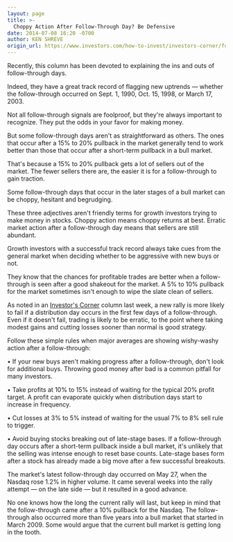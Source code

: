 ```yaml
---
layout: page
title: >-
  Choppy Action After Follow-Through Day? Be Defensive
date: 2014-07-08 16:20 -0700
author: KEN SHREVE
origin_url: https://www.investors.com/how-to-invest/investors-corner/follow-through-days-often-work-but-some-fail/
---
```


Recently, this column has been devoted to explaining the ins and outs of follow-through days.

Indeed, they have a great track record of flagging new uptrends — whether the follow-through occurred on Sept. 1, 1990, Oct. 15, 1998, or March 17, 2003.

Not all follow-through signals are foolproof, but they're always important to recognize. They put the odds in your favor for making money.

But some follow-through days aren't as straightforward as others. The ones that occur after a 15% to 20% pullback in the market generally tend to work better than those that occur after a short-term pullback in a bull market.

That's because a 15% to 20% pullback gets a lot of sellers out of the market. The fewer sellers there are, the easier it is for a follow-through to gain traction.

Some follow-through days that occur in the later stages of a bull market can be choppy, hesitant and begrudging.

These three adjectives aren't friendly terms for growth investors trying to make money in stocks. Choppy action means choppy returns at best. Erratic market action after a follow-through day means that sellers are still abundant.

Growth investors with a successful track record always take cues from the general market when deciding whether to be aggressive with new buys or not.

They know that the chances for profitable trades are better when a follow-through is seen after a good shakeout for the market. A 5% to 10% pullback for the market sometimes isn't enough to wipe the slate clean of sellers.

As noted in an [Investor's Corner](http://education.investors.com/investors-corner/707021-follow-through-signals-can-go-bad.htm) column last week, a new rally is more likely to fail if a distribution day occurs in the first few days of a follow-through. Even if it doesn't fail, trading is likely to be erratic, to the point where taking modest gains and cutting losses sooner than normal is good strategy.

Follow these simple rules when major averages are showing wishy-washy action after a follow-through:

• If your new buys aren't making progress after a follow-through, don't look for additional buys. Throwing good money after bad is a common pitfall for many investors.

• Take profits at 10% to 15% instead of waiting for the typical 20% profit target. A profit can evaporate quickly when distribution days start to increase in frequency.

• Cut losses at 3% to 5% instead of waiting for the usual 7% to 8% sell rule to trigger.

• Avoid buying stocks breaking out of late-stage bases. If a follow-through day occurs after a short-term pullback inside a bull market, it's unlikely that the selling was intense enough to reset base counts. Late-stage bases form after a stock has already made a big move after a few successful breakouts.

The market's latest follow-through day occurred on May 27, when the Nasdaq rose 1.2% in higher volume. It came several weeks into the rally attempt — on the late side — but it resulted in a good advance.

No one knows how the long the current rally will last, but keep in mind that the follow-through came after a 10% pullback for the Nasdaq. The follow-through also occurred more than five years into a bull market that started in March 2009. Some would argue that the current bull market is getting long in the tooth.
